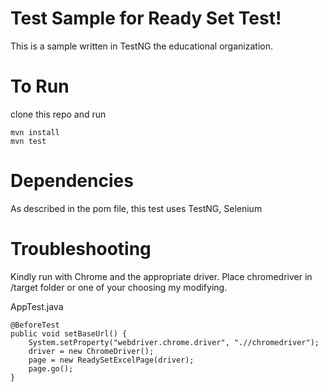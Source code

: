 # Test Sample for Ready Set Test!
This is a sample written in TestNG the educational organization.

# To Run
clone this repo and run

```
mvn install
mvn test
```
# Dependencies
As described in the pom file, this test uses
TestNG, Selenium


# Troubleshooting
Kindly run with Chrome and the appropriate driver.
Place chromedriver in /target folder or one of your 
choosing my modifying.

AppTest.java
```
@BeforeTest
public void setBaseUrl() {
	System.setProperty("webdriver.chrome.driver", ".//chromedriver");
	driver = new ChromeDriver();
	page = new ReadySetExcelPage(driver);
	page.go();
}
```

